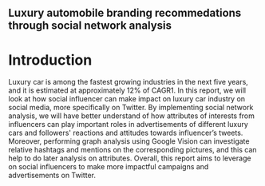 ## Luxury automobile branding recommedations through social network analysis
# Introduction
Luxury car is among the fastest growing industries in the next five years, and it is estimated at approximately 12% of CAGR1. In this report, we will look at how social influencer can make impact on luxury car industry on social media, more specifically on Twitter. By implementing social network analysis, we will have better understand of how attributes of interests from influencers can play important roles in advertisements of different luxury cars and followers' reactions and attitudes towards influencer’s tweets. Moreover, performing graph analysis using Google Vision can investigate relative hashtags and mentions on the corresponding pictures, and this can help to do later analysis on attributes. Overall, this report aims to leverage on social influencers to make more impactful campaigns and advertisements on Twitter.
